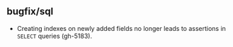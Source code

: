 ## bugfix/sql

* Creating indexes on newly added fields no longer leads to assertions
  in `SELECT` queries (gh-5183).
